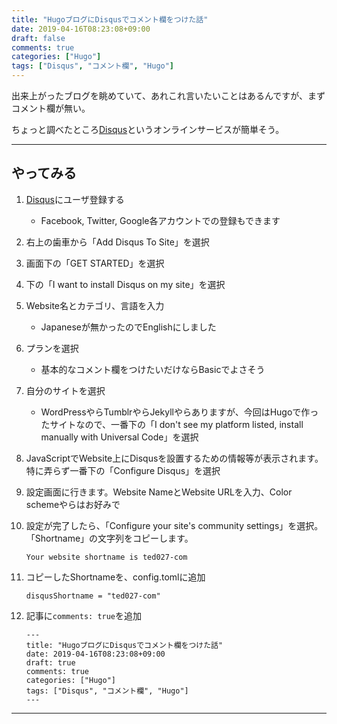 ```yaml
---
title: "HugoブログにDisqusでコメント欄をつけた話"
date: 2019-04-16T08:23:08+09:00
draft: false
comments: true
categories: ["Hugo"]
tags: ["Disqus", "コメント欄", "Hugo"]
---
```


出来上がったブログを眺めていて、あれこれ言いたいことはあるんですが、まずコメント欄が無い。

ちょっと調べたところ[Disqus](https://help.disqus.com/)というオンラインサービスが簡単そう。

 <!--more-->

___

## やってみる

1. [Disqus](https://help.disqus.com/)にユーザ登録する
    - Facebook, Twitter, Google各アカウントでの登録もできます

2. 右上の歯車から「Add Disqus To Site」を選択

3. 画面下の「GET STARTED」を選択

4. 下の「I want to install Disqus on my site」を選択

5. Website名とカテゴリ、言語を入力
    - Japaneseが無かったのでEnglishにしました

6. プランを選択
    - 基本的なコメント欄をつけたいだけならBasicでよさそう

7. 自分のサイトを選択
    - WordPressやらTumblrやらJekyllやらありますが、今回はHugoで作ったサイトなので、一番下の「I don't see my platform listed, install manually with Universal Code」を選択

8. JavaScriptでWebsite上にDisqusを設置するための情報等が表示されます。特に弄らず一番下の「Configure Disqus」を選択

9. 設定画面に行きます。Website NameとWebsite URLを入力、Color schemeやらはお好みで

10. 設定が完了したら、「Configure your site's community settings」を選択。「Shortname」の文字列をコピーします。

    `Your website shortname is ted027-com`

11. コピーしたShortnameを、config.tomlに追加

    `disqusShortname = "ted027-com"`

12. 記事に`comments: true`を追加

    ```
    ---
    title: "HugoブログにDisqusでコメント欄をつけた話"
    date: 2019-04-16T08:23:08+09:00
    draft: true
    comments: true
    categories: ["Hugo"]
    tags: ["Disqus", "コメント欄", "Hugo"]
    ---
    ```

___
